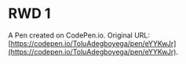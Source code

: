 # RWD 1

A Pen created on CodePen.io. Original URL: [https://codepen.io/ToluAdegboyega/pen/eYYKwJr](https://codepen.io/ToluAdegboyega/pen/eYYKwJr).


